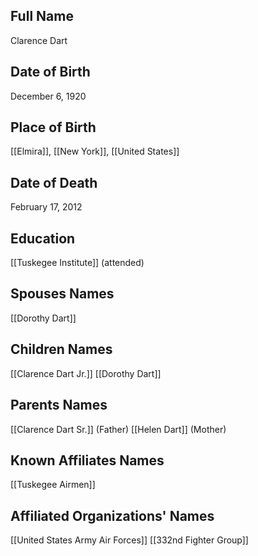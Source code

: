 ## Full Name
Clarence Dart

## Date of Birth
December 6, 1920

## Place of Birth
[[Elmira]], [[New York]], [[United States]]

## Date of Death
February 17, 2012

## Education
 [[Tuskegee Institute]] (attended)

## Spouses Names
 [[Dorothy Dart]]

## Children Names
 [[Clarence Dart Jr.]]
 [[Dorothy Dart]]

## Parents Names
 [[Clarence Dart Sr.]] (Father)
 [[Helen Dart]] (Mother)

## Known Affiliates Names
 [[Tuskegee Airmen]]

## Affiliated Organizations' Names
 [[United States Army Air Forces]]
 [[332nd Fighter Group]]

